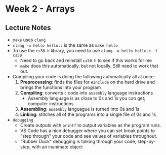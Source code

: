 # Week 2 - Arrays

## Lecture Notes

- `make` uses `clang`
- `clang -o hello hello.c` is the same as `make hello`
- To use the `cs50.h` library, you need to use `clang -o hello hello.c -l cs50` 
    - Need to go back and reinstall `cs50.h` to see if this works for me
    - `make` does this automatically, but not locally. Still need to work that out.
- Compiling your code is doing the following automatically all at once:
    1. **Preprocessing**: finds the files for `#include` on the hard drive and 
    brings the functions into your program
    2. **Compiling**: converts `c` code into `assembly` language instructions
        - Assembly language is as close to 0s and 1s you can get; computer 
        instructions
    3. **Assembling**: `assembly` languague is turned into 0s and 1s 
    4. **Linking**: stitches all of the programs into a single file of 0s and 1s
- `debugging`
    - Create outputs with `printf` to output variables as the program runs.
    - VS Code has a nice debugger where you can set break points to "step 
    through" your code and see values of variables throughout. 
    - "Rubber Duck" debugging is talking through your code, step-by-step, with 
    an inanimate object
    
~~~ Stopped at 35:53